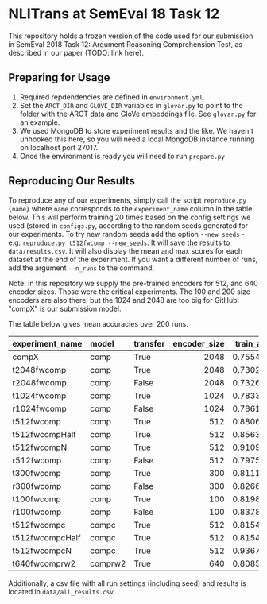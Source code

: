 # NLITrans at SemEval 18 Task 12

This repository holds a frozen version of the code used for our
submission in SemEval 2018 Task 12: Argument Reasoning Comprehension
Test, as described in our paper (TODO: link here).

## Preparing for Usage

1. Required repdendencies are defined in `environment.yml`.
2. Set the `ARCT_DIR` and `GLOVE_DIR` variables in `glovar.py` to point
   to the folder with the ARCT data and GloVe embeddings file.
   See `glovar.py` for an example.
3. We used MongoDB to store experiment results and the like.
   We haven't unhooked this here, so you will need a local MongoDB
   instance running on localhost port 27017.
4. Once the environment is ready you will need to run `prepare.py`

## Reproducing Our Results

To reproduce any of our experiments, simply call the script
`reproduce.py {name}` where `name` corresponds to the `experiment_name`
column in the table below. This will perform training 20 times based on
the config settings we used (stored in `configs.py`, according to the
random seeds generated for our experiments. To try new random seeds add
the option `--new_seeds` - e.g. `reproduce.py t512fwcomp --new_seeds`.
It will save the results to `data/results.csv`. It will also display the
mean and max scores for each dataset at the end of the experiment.
If you want a different number of runs, add the argument `--n_runs` to
the command.

Note: in this repository we supply the pre-trained encoders for 512,
and 640 encoder sizes. Those were the critical experiments. The 100 and
200 size encoders are also there, but the 1024 and 2048 are too big
for GitHub. "compX" is our submission model.

The table below gives mean accuracies over 200 runs.

| experiment_name   | model   | transfer   |   encoder_size |   train_acc |   tune_acc |   test_acc |
|:------------------|:--------|:-----------|---------------:|------------:|-----------:|-----------:|
| compX             | comp    | True       |           2048 |    0.755493 |   0.6725   |   0.592448 |
| t2048fwcomp       | comp    | True       |           2048 |    0.730263 |   0.670969 |   0.601823 |
| r2048fwcomp       | comp    | False      |           2048 |    0.732673 |   0.672057 |   0.598586 |
| t1024fwcomp       | comp    | True       |           1024 |    0.783377 |   0.674703 |   0.602470 |
| r1024fwcomp       | comp    | False      |           1024 |    0.786148 |   0.673453 |   0.605848 |
| t512fwcomp        | comp    | True       |            512 |    0.880679 |   0.679781 |   0.644263 |
| t512fwcompHalf    | comp    | True       |            512 |    0.856324 |   0.681406 |   0.646205 |
| t512fwcompN       | comp    | True       |            512 |    0.910945 |   0.676214 |   0.635260 |
| r512fwcomp        | comp    | False      |            512 |    0.797564 |   0.671818 |   0.618110 |
| t300fwcomp        | comp    | True       |            300 |    0.811187 |   0.671240 |   0.626012 |
| r300fwcomp        | comp    | False      |            300 |    0.826630 |   0.674359 |   0.628482 |
| t100fwcomp        | comp    | True       |            100 |    0.819822 |   0.670724 |   0.632883 |
| r100fwcomp        | comp    | False      |            100 |    0.837838 |   0.674276 |   0.631019 |
| t512fwcompc       | compc   | True       |            512 |    0.815479 |   0.666417 |   0.591231 |
| t512fwcompcHalf   | compc   | True       |            512 |    0.815479 |   0.666417 |   0.591231 |
| t512fwcompcN      | compc   | True       |            512 |    0.936771 |   0.650984 |   0.574981 |
| t640fwcomprw2     | comprw2 | True       |            640 |    0.808567 |   0.676740 |   0.605982 |

Additionally, a csv file with all run settings (including seed) and results
is located in `data/all_results.csv`.

